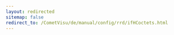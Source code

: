 ```yaml
---
layout: redirected
sitemap: false
redirect_to: /CometVisu/de/manual/config/rrd/ifHCoctets.html
---
```


